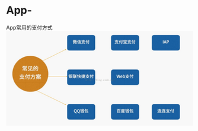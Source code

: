 # App-
App常用的支付方式
 ![image](https://github.com/songchunmin/App-/blob/master/20160107231459085.jpeg)
